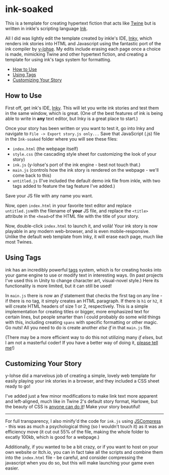 # ink-soaked

This is a template for creating hypertext fiction that acts like [Twine](https://twinery.org/) but is written in inkle's scripting language [Ink](https://www.inklestudios.com/ink/). 

All I did was lightly edit the template created by inkle's IDE, [Inky](https://github.com/inkle/inky), which renders ink stories into HTML and Javascript using the fantastic port of the ink compiler by [y-lohse](https://github.com/y-lohse/inkjs). My edits include erasing each page once a choice is made, mimicking Twine and other hypertext fiction, and creating a template for using ink's tags system for formatting.

- [How to Use](##how-to-use)
- [Using Tags](##using-tags)
- [Customizing Your Story](##customizing-your-story)

## How to Use

First off, get ink's IDE, [Inky](https://github.com/inkle/inky). This will let you write ink stories and test them in the same window, which is great. (One of the best features of ink is being able to write in **any** text editor, but Inky is a great place to start.)

Once your story has been written or you want to test it, go into Inky and navigate to `File -> Export story.js only...` Save that JavaScript (.js) file in the `Ink-soaked` folder where you will see these files:

- `index.html` (the webpage itself)
- `style.css` (the cascading style sheet for customizing the look of your story)
- `ink.js` (y-lohse's port of the ink engine - best not touch that.)
- `main.js` (controls how the ink story is rendered on the webpage - we'll come back to this)
- `untitled.js` (I've included the default demo ink file from inkle, with two tags added to feature the tag feature I've added.)

Save your JS file with any name you want.

Now, open `index.html` in your favorite text editor and replace `untitled.js`with the filename of **your** JS file, and replace the `<title>` attribute in the `<head>`of the HTML file with the title of your story.

Now, double-click `index.html` to launch it, and voilà! Your ink story is now playable in any modern web-browser, and is even mobile-responsive. Unlike the default web template from Inky, it will erase each page, much like most Twines. 

## Using Tags

ink has an incredibly powerful [tags](https://github.com/inkle/ink/blob/master/Documentation/WritingWithInk.md#tags) system, which is for creating hooks into your game engine to use or modify text in interesting ways. (In past projects I've used this in Unity to change character art, visual-novel style.) Here its functionality is more limited, but it can still be used! 

In `main.js` there is now an *if* statement that checks the first tag on any line - if there is no tag, it simply creates an HTML paragraph. If there is `h1` or `h2`, it will create HTML headers of size 1 or 2, respectively. This is a simple implementation for creating titles or bigger, more emphasized text for certain lines, but people smarter than I could probably do some wild things with this, including creating `spans` with specific formatting or other magic. Go nuts! All you need to do is create another *else if* in that `main.js` file.

(There may be a more efficient way to do this not utilizing many *if else*s, but I am not a masterful coder! If you have a better way of doing it, [please tell me](https://twitter.com/wickedlyethan)!)

## Customizing Your Story

y-lohse did a marvelous job of creating a simple, lovely web template for easily playing your ink stories in a browser, and they included a CSS sheet ready to go!

I've added just a few minor modifications to make link text more apparent and left-aligned, much like in Twine 2's default story format, Harlowe, but the beauty of CSS is [anyone can do it](https://www.w3schools.com/css/)! Make your story beautiful!

---

For full transparency, I also minify'd the code for `ink.js` using [JSCompress](https://jscompress.com/) - this was as much a psychological thing (so I wouldn't touch it) as it was an efficiency move (it cut out 55% of the file, making the whole folder to excatly 100kb, which is good for a webpage.)

Additionally, if you wanted to be a bit crazy, or if you want to host on your own website or Itch.io, you can in fact take all the scripts and combine them into the `index.html` file - be careful, and consider compressing the javascript when you do so, but this will make launching your game even easier.